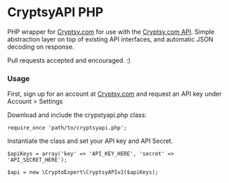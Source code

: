 CryptsyAPI PHP
===========

PHP wrapper for [Cryptsy.com](https://www.cryptsy.com/) for use with the [Cryptsy.com API](https://www.cryptsy.com/pages/api). Simple abstraction layer on top of existing API interfaces, and automatic JSON decoding on response.

Pull requests accepted and encouraged. :)

### Usage

First, sign up for an account at [Cryptsy.com](https://www.cryptsy.com/) and request an API key under Account > Settings

Download and include the crypstyapi.php class:

~~~
require_once 'path/to/cryptsyapi.php';
~~~

Instantiate the class and set your API key and API Secret.

~~~
$apiKeys = array('key' => 'API_KEY_HERE', 'secret' => 'API_SECRET_HERE');

$api = new \CryptoExpert\CryptsyAPIv2($apiKeys);
